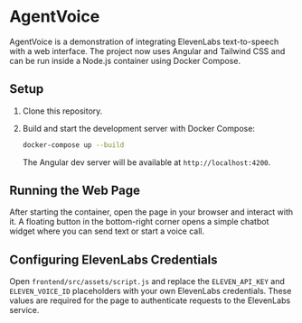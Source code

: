 # AgentVoice

AgentVoice is a demonstration of integrating ElevenLabs text-to-speech with a web interface. The project now uses Angular and Tailwind CSS and can be run inside a Node.js container using Docker Compose.

## Setup

1. Clone this repository.
2. Build and start the development server with Docker Compose:

   ```bash
   docker-compose up --build
   ```

   The Angular dev server will be available at `http://localhost:4200`.

## Running the Web Page

After starting the container, open the page in your browser and interact with it. A floating button in the bottom-right corner opens a simple chatbot widget where you can send text or start a voice call.

## Configuring ElevenLabs Credentials

Open `frontend/src/assets/script.js` and replace the `ELEVEN_API_KEY` and `ELEVEN_VOICE_ID` placeholders with your own ElevenLabs credentials. These values are required for the page to authenticate requests to the ElevenLabs service.
